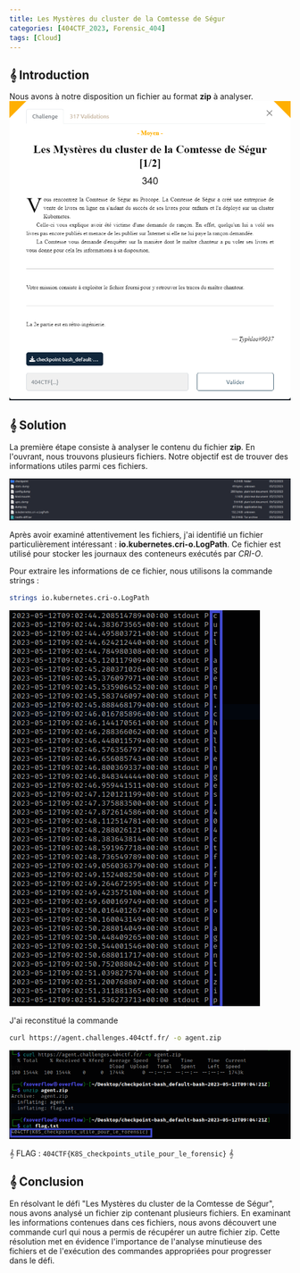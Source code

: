 ```yaml
---
title: Les Mystères du cluster de la Comtesse de Ségur
categories: [404CTF_2023, Forensic_404]
tags: [Cloud]
---
```


## 𝄞 Introduction

Nous avons à notre disposition un fichier au format **zip** à analyser.
![Intro](/assets/images/404CTF_2023/Forensic/Les_Mystères_du_cluster_de_la_Comtesse_de_Ségur/intro.png)

## 𝄞 Solution
La première étape consiste à analyser le contenu du fichier **zip**. En l'ouvrant, nous trouvons plusieurs fichiers. Notre objectif est de trouver des informations utiles parmi ces fichiers.

![File](/assets/images/404CTF_2023/Forensic/Les_Mystères_du_cluster_de_la_Comtesse_de_Ségur/file.png)

Après avoir examiné attentivement les fichiers, j'ai identifié un fichier particulièrement intéressant : **io.kubernetes.cri-o.LogPath**. Ce fichier est utilisé pour stocker les journaux des conteneurs exécutés par *CRI-O*.

Pour extraire les informations de ce fichier, nous utilisons la commande strings :
```bash
strings io.kubernetes.cri-o.LogPath 
```

![Flag](/assets/images/404CTF_2023/Forensic/Les_Mystères_du_cluster_de_la_Comtesse_de_Ségur/flag.png)

J'ai reconstitué la commande 
```bash
curl https://agent.challenges.404ctf.fr/ -o agent.zip
```

![Flag2](/assets/images/404CTF_2023/Forensic/Les_Mystères_du_cluster_de_la_Comtesse_de_Ségur/flag2.png)

𝄞 FLAG : `404CTF{K8S_checkpoints_utile_pour_le_forensic}` 𝄞

## 𝄞 Conclusion

En résolvant le défi "Les Mystères du cluster de la Comtesse de Ségur", nous avons analysé un fichier zip contenant plusieurs fichiers. En examinant les informations contenues dans ces fichiers, nous avons découvert une commande curl qui nous a permis de récupérer un autre fichier zip. Cette résolution met en évidence l'importance de l'analyse minutieuse des fichiers et de l'exécution des commandes appropriées pour progresser dans le défi.